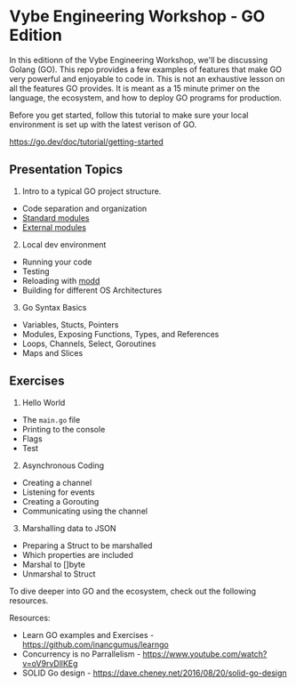# Vybe Engineering Workshop - GO Edition

In this editionn of the Vybe Engineering Workshop, we'll be discussing Golang (GO). This repo provides a few examples of features that make GO very powerful and enjoyable to code in. This is not an exhaustive lesson on all the features GO provides. It is meant as a 15 minute primer on the language, the ecosystem, and how to deploy GO programs for production.

Before you get started, follow this tutorial to make sure your local environment is set up with the latest verison of GO.

https://go.dev/doc/tutorial/getting-started

## Presentation Topics

1. Intro to a typical GO project structure.
  - Code separation and organization
  - [Standard modules](https://pkg.go.dev/std)
  - [External modules](https://go.dev/ref/mod)
2. Local dev environment
  - Running your code
  - Testing
  - Reloading with [modd](https://github.com/cortesi/modd)
  - Building for different OS Architectures
3. Go Syntax Basics
  - Variables, Stucts, Pointers
  - Modules, Exposing Functions, Types, and References
  - Loops, Channels, Select, Goroutines
  - Maps and Slices

## Exercises

1. Hello World
  - The `main.go` file
  - Printing to the console
  - Flags
  - Test
2. Asynchronous Coding
  - Creating a channel
  - Listening for events
  - Creating a Gorouting
  - Communicating using the channel
3. Marshalling data to JSON
  - Preparing a Struct to be marshalled
  - Which properties are included
  - Marshal to []byte
  - Unmarshal to Struct

To dive deeper into GO and the ecosystem, check out the following resources.

Resources:
  - Learn GO examples and Exercises - https://github.com/inancgumus/learngo
  - Concurrency is no Parrallelism - https://www.youtube.com/watch?v=oV9rvDllKEg
  - SOLID Go design - https://dave.cheney.net/2016/08/20/solid-go-design
